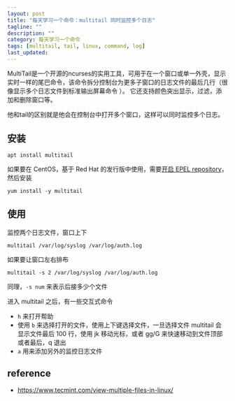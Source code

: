 ```yaml
---
layout: post
title: "每天学习一个命令：multitail 同时监控多个日志"
tagline: ""
description: ""
category: 每天学习一个命令
tags: [multitail, tail, linux, command, log]
last_updated: 
---
```


MultiTail是一个开源的ncurses的实用工具，可用于在一个窗口或单一外壳，显示实时一样的尾巴命令，该命令拆分控制台为更多子窗口的日志文件的最后几行（很像显示多个日志文件到标准输出屏幕命令 ）。 它还支持颜色突出显示，过滤，添加和删除窗口等。

他和tail的区别就是他会在控制台中打开多个窗口，这样可以同时监控多个日志。

## 安装

    apt install multitail

如果要在 CentOS，基于 Red Hat 的发行版中使用，需要[开启 EPEL repository](https://www.tecmint.com/how-to-enable-epel-repository-for-rhel-centos-6-5/)，然后安装

    yum install -y multitail

## 使用

监控两个日志文件，窗口上下

    multitail /var/log/syslog /var/log/auth.log

如果要让窗口左右排布

    multitail -s 2 /var/log/syslog /var/log/auth.log
    
同理，`-s num` 来表示后接多少个文件

进入 multitail 之后，有一些交互式命令

- `h` 来打开帮助
- 使用 `b` 来选择打开的文件，使用上下键选择文件，一旦选择文件 multitail 会显示文件最后 100 行，使用 jk 移动光标，或者 gg/G 来快速移动到文件顶部或者最后，q 退出
- `a` 用来添加另外的监控日志文件


## reference

- <https://www.tecmint.com/view-multiple-files-in-linux/>
